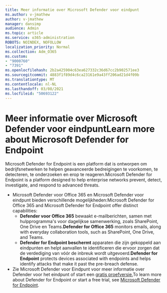 ```yaml
---
title: Meer informatie over Microsoft Defender voor eindpunt
ms.author: v-jmathew
author: v-jmathew
manager: dansimp
audience: Admin
ms.topic: article
ms.service: o365-administration
ROBOTS: NOINDEX, NOFOLLOW
localization_priority: Normal
ms.collection: Adm_O365
ms.custom:
- "9000760"
- "7391"
ms.openlocfilehash: 2b2a425904c63ea627332c36d67cc2b902571ee3
ms.sourcegitcommit: 4883f1f89d4c6ca23161e9a43ff206ad21d4f09b
ms.translationtype: MT
ms.contentlocale: nl-NL
ms.lasthandoff: 03/08/2021
ms.locfileid: "50693122"
---
```

# <a name="learn-more-about-microsoft-defender-for-endpoint"></a><span data-ttu-id="a7a5c-102">Meer informatie over Microsoft Defender voor eindpunt</span><span class="sxs-lookup"><span data-stu-id="a7a5c-102">Learn more about Microsoft Defender for Endpoint</span></span>

<span data-ttu-id="a7a5c-103">Microsoft Defender for Endpoint is een platform dat is ontworpen om bedrijfsnetwerken te helpen geavanceerde bedreigingen te voorkomen, te detecteren, te onderzoeken en erop te reageren.</span><span class="sxs-lookup"><span data-stu-id="a7a5c-103">Microsoft Defender for Endpoint is a platform designed to help enterprise networks prevent, detect, investigate, and respond to advanced threats.</span></span>

- <span data-ttu-id="a7a5c-104">Microsoft Defender voor Office 365 en Microsoft Defender voor eindpunt bieden verschillende mogelijkheden:</span><span class="sxs-lookup"><span data-stu-id="a7a5c-104">Microsoft Defender for Office 365 and Microsoft Defender for Endpoint offer distinct capabilities:</span></span>
  - <span data-ttu-id="a7a5c-105">**Defender voor Office 365** bewaakt e-mailberichten, samen met hulpprogramma's voor dagelijkse samenwerking, zoals SharePoint, One Drive en Teams.</span><span class="sxs-lookup"><span data-stu-id="a7a5c-105">**Defender for Office 365** monitors emails, along with everyday collaboration tools, such as SharePoint, One Drive, and Teams.</span></span>
  - <span data-ttu-id="a7a5c-106">**Defender for Endpoint beschermt** apparaten die zijn gekoppeld aan eindpunten en helpt aanvallen te identificeren die ervoor zorgen dat de verdediging van vóór de inbreuk wordt uitgevoerd.</span><span class="sxs-lookup"><span data-stu-id="a7a5c-106">**Defender for Endpoint** protects devices associated with endpoints and helps identify attacks that make it past the pre-breach defense.</span></span>
- <span data-ttu-id="a7a5c-107">Zie Microsoft Defender voor Eindpunt voor meer informatie over Defender voor het eindpunt of start een [gratis proefversie.](https://go.microsoft.com/fwlink/?linkid=2094113)</span><span class="sxs-lookup"><span data-stu-id="a7a5c-107">To learn more about Defender for Endpoint or start a free trial, see [Microsoft Defender for Endpoint](https://go.microsoft.com/fwlink/?linkid=2094113).</span></span>
